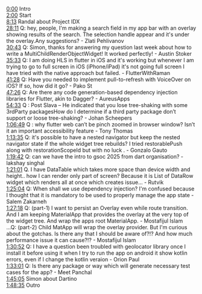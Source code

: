[0:00](https://www.youtube.com/watch?v=P1ghEMNidlY&t=0m00s) Intro  
[2:00](https://www.youtube.com/watch?v=P1ghEMNidlY&t=2m00s) Start  
[8:13](https://www.youtube.com/watch?v=P1ghEMNidlY&t=8m13s) Randal about Project IDX  
[28:11](https://www.youtube.com/watch?v=P1ghEMNidlY&t=28m11s) Q: hey, people, I'm making a search field in my app bar with an overlay showing results of the search. The selection handle appear and it's under the overlay.Any suggestions? - Zlati Pehlivanov  
[30:43](https://www.youtube.com/watch?v=P1ghEMNidlY&t=30m43s) Q: Simon, thanks for answering my question last week about how to write a MultiChildRenderObjectWidget! It worked perfectly! - Austin Stoker  
[35:33](https://www.youtube.com/watch?v=P1ghEMNidlY&t=35m33s) Q: I am doing HLS in flutter in iOS and it's working but whenever I am trying to go to full screen in iOS (iPhone/iPad) it's not going full screen I have tried with the native approach but failed. - FlutterWithRaman  
[41:28](https://www.youtube.com/watch?v=P1ghEMNidlY&t=41m28s) Q: Have you needed to implement pull-to-refresh with VoiceOver on iOS? If so, how did it go? - Pako St  
[47:26](https://www.youtube.com/watch?v=P1ghEMNidlY&t=47m26s) Q: Are there any code generation-based dependency injection libraries for Flutter, akin to Dagger? - AureusApps  
[54:33](https://www.youtube.com/watch?v=P1ghEMNidlY&t=54m33s) Q : Post Slava – He indicated that you lose tree-shaking with some 3rdParty packagesHow do I determine if a third party package don’t support or loose tree-shaking? - Johan Scheepers  
[1:06:49](https://www.youtube.com/watch?v=P1ghEMNidlY&t=1h06m49s) Q : why flutter web can’t be pinch zoomed in browser window? Isn’t it an important accessibility feature - Tony Thomas  
[1:13:35](https://www.youtube.com/watch?v=P1ghEMNidlY&t=1h13m35s) Q: it's possible to have a nested navigator but keep the nested navigator state if the whole widget tree rebuilds? I tried restorablePush along with restorationScopeId but with no luck . - Gonzalo Gauto  
[1:19:42](https://www.youtube.com/watch?v=P1ghEMNidlY&t=1h19m42s) Q: can we have the intro to gsoc 2025 from dart organisation? - lakshay singhal  
[1:21:01](https://www.youtube.com/watch?v=P1ghEMNidlY&t=1h21m01s) Q. I have DataTable which takes more space than device width and height.. how I can render only part of screen? Because it is List of DataRow widget which renders all at once which creates issue… - Rutvik  
[1:25:04](https://www.youtube.com/watch?v=P1ghEMNidlY&t=1h25m04s) Q: When shall we use dependency injection? I'm confused because I thought that it is mandatory to be used to properly manage the app state - Salem Zakarneh  
[1:27:18](https://www.youtube.com/watch?v=P1ghEMNidlY&t=1h27m18s) Q: (part-1) I want to persist an Overlay even while route transition. And I am keeping MaterialApp that provides the overlay at the very top of the widget tree. And wrap the apps root MaterialApp. - Mostafijul Islam  
...Q: (part-2) Child MatApp will wrap the overlay provider. But I'm curious about the gotchas. Is there any that I should be aware of?!? And how much performance issue it can cause?!? - Mostafijul Islam  
[1:30:52](https://www.youtube.com/watch?v=P1ghEMNidlY&t=1h30m52s) Q: I have a question been troubled with geolocator library once I install it before using it when I try to run the app on android it show kotlin errors, even if I change the kotlin veraion - Orion Paul  
[1:33:01](https://www.youtube.com/watch?v=P1ghEMNidlY&t=1h33m01s) Q: Is there any package or way which will generate necessary test cases for the app? - Meet Panchal  
[1:45:05](https://www.youtube.com/watch?v=P1ghEMNidlY&t=1h45m05s) Simon about Dartino  
[1:48:35](https://www.youtube.com/watch?v=P1ghEMNidlY&t=1h48m35s) Outro  
